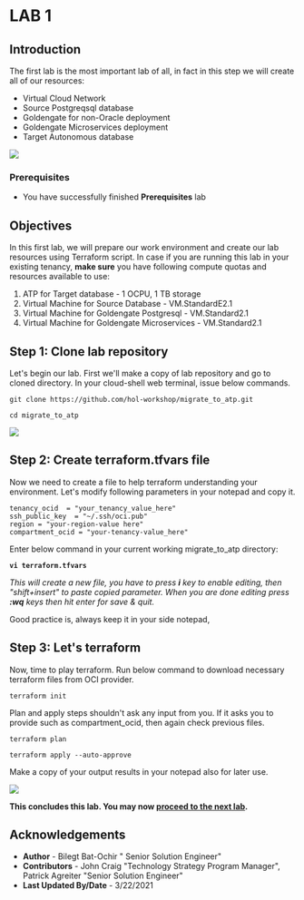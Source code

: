 # LAB 1

## Introduction

The first lab is the most important lab of all, in fact in this step we will create all of our resources:

- Virtual Cloud Network
- Source Postgreqsql database
- Goldengate for non-Oracle deployment
- Goldengate Microservices deployment
- Target Autonomous database

![](/files/architecture.png)

### Prerequisites

- You have successfully finished **Prerequisites** lab

## Objectives

In this first lab, we will prepare our work environment and create our lab resources using Terraform script.
In case if you are running this lab in your existing tenancy, **make sure** you have following compute quotas and resources available to use:

1. ATP for Target database - 1 OCPU, 1 TB storage
2. Virtual Machine for Source Database - VM.StandardE2.1
3. Virtual Machine for Goldengate Postgresql - VM.Standard2.1  
4. Virtual Machine for Goldengate Microservices - VM.Standard2.1

## **Step 1**: Clone lab repository

Let's begin our lab. First we'll make a copy of lab repository and go to cloned directory. In your cloud-shell web terminal, issue below commands.

```
git clone https://github.com/hol-workshop/migrate_to_atp.git

cd migrate_to_atp
```

![](/files/1.Git.PNG)

## **Step 2**: Create terraform.tfvars file

Now we need to create a file to help terraform understanding your environment. Let's modify following parameters in your notepad and copy it.

```
tenancy_ocid  = "your_tenancy_value_here"
ssh_public_key  = "~/.ssh/oci.pub"
region = "your-region-value here"
compartment_ocid = "your-tenancy-value_here"
```

Enter below command in your current working migrate_to_atp directory:

**`vi terraform.tfvars`**

*This will create a new file, you have to press **i** key to enable editing, then "shift+insert" to paste copied parameter. When you are done editing press **:wq** keys then hit enter for save & quit.*

Good practice is, always keep it in your side notepad,

## **Step 3**: Let's terraform 

Now, time to play terraform. Run below command to download necessary terraform files from OCI provider.

```
terraform init
```

Plan and apply steps shouldn't ask any input from you. If it asks you to provide such as compartment_ocid, then again check previous files.

```
terraform plan

terraform apply --auto-approve
``` 

Make a copy of your output results in your notepad also for later use.

![](/files/1.git_1.PNG)


**This concludes this lab. You may now [proceed to the next lab](#next).**

## Acknowledgements

* **Author** - Bilegt Bat-Ochir " Senior Solution Engineer"
* **Contributors** - John Craig "Technology Strategy Program Manager", Patrick Agreiter "Senior Solution Engineer"
* **Last Updated By/Date** - 3/22/2021